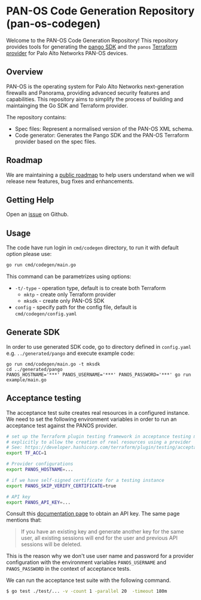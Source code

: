 # PAN-OS Code Generation Repository (pan-os-codegen)

Welcome to the PAN-OS Code Generation Repository! This repository provides tools for generating
the [pango SDK](https://github.com/PaloAltoNetworks/pango) and
the `panos` [Terraform provider](https://github.com/PaloAltoNetworks/terraform-provider-panos) for Palo Alto Networks
PAN-OS devices.

## Overview

PAN-OS is the operating system for Palo Alto Networks next-generation firewalls and Panorama, providing advanced
security features and capabilities. This repository aims to simplify the process of building and maintainging the Go SDK
and Terraform provider.

The repository contains:

- Spec files: Represent a normalised version of the PAN-OS XML schema.
- Code generator: Generates the Pango SDK and the PAN-OS Terraform provider based on the spec files.

## Roadmap

We are maintaining a [public roadmap](https://github.com/orgs/PaloAltoNetworks/projects/62) to help users understand
when we will release new features, bug fixes and enhancements.

## Getting Help

Open an [issue](https://github.com/PaloAltoNetworks/pan-os-codegen/issues) on Github.

## Usage

The code have run login in `cmd/codegen` directory, to run it with default option please use:

```bash
go run cmd/codegen/main.go
```
This command can be parametrizes using options:
- `-t/-type` - operation type, default is to create both Terraform
  - `mktp` - create only Terraform provider
  - `mksdk` - create only PAN-OS SDK
- `config` - specify path for the config file, default is `cmd/codegen/config.yaml`

## Generate SDK

In order to use generated SDK code, go to directory defined in `config.yaml` e.g. `../generated/pango` and execute
example code:

```
go run cmd/codegen/main.go -t mksdk
cd ../generated/pango
PANOS_HOSTNAME='***' PANOS_USERNAME='***' PANOS_PASSWORD='***' go run example/main.go
```

## Acceptance testing
The acceptance test suite creates real resources in a configured instance. We need to set the following environment variables in order to run an acceptance test against the PANOS provider.

```sh
# set up the Terraform plugin testing framework in acceptance testing mode
# explicitly to allow the creation of real resources using a provider
# See: https://developer.hashicorp.com/terraform/plugin/testing/acceptance-tests#requirements-and-recommendations
export TF_ACC=1

# Provider configurations
export PANOS_HOSTNAME=...

# if we have self-signed certificate for a testing instance
export PANOS_SKIP_VERIFY_CERTIFICATE=true

# API key
export PANOS_API_KEY=...
```

Consult this [documentation page](https://docs.paloaltonetworks.com/pan-os/11-0/pan-os-panorama-api/get-started-with-the-pan-os-xml-api/get-your-api-key) to obtain an API key. The same page mentions that:

> If you have an existing key and generate another key for the same user, all existing sessions will end for the user and previous API sessions will be deleted. 

This is the reason why we don't use user name and password for a provider configuration with the environment variables `PANOS_USERNAME` and `PANOS_PASSWORD` in the context of acceptance tests.

We can run the acceptance test suite with the following command.
```sh
$ go test ./test/... -v -count 1 -parallel 20  -timeout 180m
```
